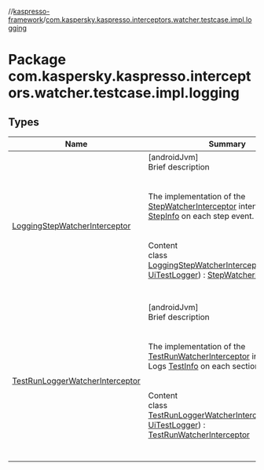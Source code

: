 //[kaspresso-framework](../index.md)/[com.kaspersky.kaspresso.interceptors.watcher.testcase.impl.logging](index.md)



# Package com.kaspersky.kaspresso.interceptors.watcher.testcase.impl.logging  


## Types  
  
|  Name|  Summary| 
|---|---|
| [LoggingStepWatcherInterceptor](-logging-step-watcher-interceptor/index.md)| [androidJvm]  <br>Brief description  <br><br><br>The implementation of the [StepWatcherInterceptor](../com.kaspersky.kaspresso.interceptors.watcher.testcase/-step-watcher-interceptor/index.md) interface. Logs [StepInfo](../com.kaspersky.kaspresso.testcases.models.info/-step-info/index.md) on each step event.<br><br>  <br>Content  <br>class [LoggingStepWatcherInterceptor](-logging-step-watcher-interceptor/index.md)(**logger**: [UiTestLogger](../com.kaspersky.kaspresso.logger/-ui-test-logger/index.md)) : [StepWatcherInterceptor](../com.kaspersky.kaspresso.interceptors.watcher.testcase/-step-watcher-interceptor/index.md)  <br><br><br>
| [TestRunLoggerWatcherInterceptor](-test-run-logger-watcher-interceptor/index.md)| [androidJvm]  <br>Brief description  <br><br><br>The implementation of the [TestRunWatcherInterceptor](../com.kaspersky.kaspresso.interceptors.watcher.testcase/-test-run-watcher-interceptor/index.md) interface. Logs [TestInfo](../com.kaspersky.kaspresso.testcases.models.info/-test-info/index.md) on each section event.<br><br>  <br>Content  <br>class [TestRunLoggerWatcherInterceptor](-test-run-logger-watcher-interceptor/index.md)(**logger**: [UiTestLogger](../com.kaspersky.kaspresso.logger/-ui-test-logger/index.md)) : [TestRunWatcherInterceptor](../com.kaspersky.kaspresso.interceptors.watcher.testcase/-test-run-watcher-interceptor/index.md)  <br><br><br>

